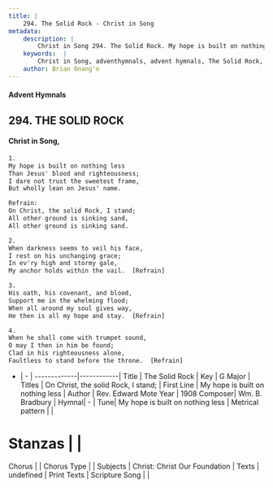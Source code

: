 ```yaml
---
title: |
    294. The Solid Rock - Christ in Song
metadata:
    description: |
        Christ in Song 294. The Solid Rock. My hope is built on nothing less Than Jesus' blood and righteousness; I dare not trust the sweetest frame, But wholly lean on Jesus' name. 
    keywords:  |
        Christ in Song, adventhymnals, advent hymnals, The Solid Rock, My hope is built on nothing less . On Christ, the solid Rock, I stand;
    author: Brian Onang'o
---
```


#### Advent Hymnals
## 294. THE SOLID ROCK
####  Christ in Song,

```txt
1.
My hope is built on nothing less
Than Jesus' blood and righteousness;
I dare not trust the sweetest frame,
But wholly lean on Jesus' name.

Refrain:
On Christ, the solid Rock, I stand;
All other ground is sinking sand,
All other ground is sinking sand.

2.
When darkness seems to veil his face,
I rest on his unchanging grace;
In ev'ry high and stormy gale,
My anchor holds within the vail.  [Refrain]

3.
His oath, his covenant, and blood,
Support me in the whelming flood;
When all around my soul gives way,
He then is all my hope and stay.  [Refrain]

4.
When he shall come with trumpet sound,
O may I then in him be found;
Clad in his righteousness alone,
Faultless to stand before the throne.  [Refrain]

```

- |   -  |
-------------|------------|
Title | The Solid Rock |
Key | G Major |
Titles | On Christ, the solid Rock, I stand; |
First Line | My hope is built on nothing less  |
Author | Rev. Edward Mote
Year | 1908
Composer| Wm. B. Bradbury |
Hymnal|  - |
Tune| My hope is built on nothing less |
Metrical pattern | |
# Stanzas |  |
Chorus |  |
Chorus Type |  |
Subjects | Christ: Christ Our Foundation |
Texts | undefined |
Print Texts | 
Scripture Song |  |
    
